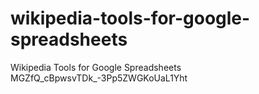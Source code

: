 # wikipedia-tools-for-google-spreadsheets
Wikipedia Tools for Google Spreadsheets
MGZfQ_cBpwsvTDk_-3Pp5ZWGKoUaL1Yht
